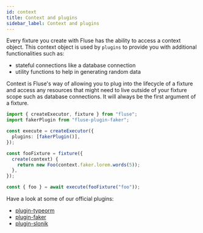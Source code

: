 ```yaml
---
id: context
title: Context and plugins
sidebar_label: Context and plugins
---
```


Every fixture you create with Fluse has the ability to access a context object. This context object is used by `plugins` to provide you with additional functionalities such as:

- stateful connections like a database connection
- utility functions to help in generating random data

Context is Fluse's way of allowing you to plug into the lifecycle of a fixture and access any resources that might need to live outside of your fixture scope such as database connections. It will always be the first argument of a fixture.

```typescript
import { createExecutor, fixture } from "fluse";
import fakerPlugin from "fluse-plugin-faker";

const execute = createExecutor({
  plugins: [fakerPlugin()],
});

const fooFixture = fixture({
  create(context) {
    return new Foo(context.faker.lorem.words(5));
  },
});

const { foo } = await execute(fooFixture("foo"));
```

Have a look at some of our official plugins:

- [plugin-typeorm](./plugin-typeorm.md)
- [plugin-faker](./plugin-faker.md)
- [plugin-slonik](./plugin-slonik.md)
